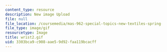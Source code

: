 ```yaml
---
content_type: resource
description: New image Upload
file: null
file_location: /coursemedia/mas-962-special-topics-new-textiles-spring-2010/3303bca9c908aae59d92faa119bcacff_wrist2.gif
file_type: image/gif
resourcetype: Image
title: wrist2.gif
uid: 3303bca9-c908-aae5-9d92-faa119bcacff
---
```

